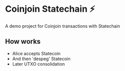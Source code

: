 # Coinjoin Statechain ⚡

A demo project for Coinjoin transactions with Statechain

## How works

- Alice accepts Statecoin
- And then 'despeg' Statecoin
- Later UTXO consolidation
